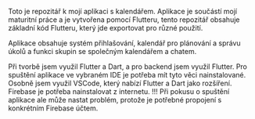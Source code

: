 Toto je repozitář k mojí aplikaci s kalendářem. Aplikace je součástí mojí maturitní práce a je vytvořena pomocí Flutteru, tento repozitář obsahuje základní kód Flutteru, který jde 
exportovat pro různé použití.

Aplikace obsahuje systém přihlašování, kalendář pro plánování a správu úkolů a funkci skupin se společným kalendářem a chatem.

Při tvorbě jsem využil Flutter a Dart, a pro backend jsem využil Flutter. Pro spuštění aplikace ve vybraném IDE je potřeba mít tyto věci nainstalované.
Osobně jsem využil VSCode, který nabízí Flutter a Dart jako rozšíření. Firebase je potřeba nainstalovat z internetu.
!!! Při pokusu o spuštění aplikace ale může nastat problém, protože je potřebné propojení s konkrétním Firebase účtem.
